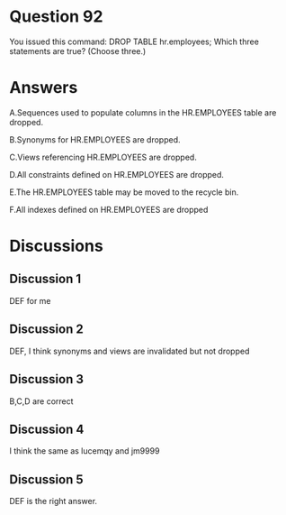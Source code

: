 # Question 92
You issued this command:
DROP TABLE hr.employees;
Which three statements are true? (Choose three.)

# Answers
A.Sequences used to populate columns in the HR.EMPLOYEES table are dropped.

B.Synonyms for HR.EMPLOYEES are dropped.

C.Views referencing HR.EMPLOYEES are dropped.

D.All constraints defined on HR.EMPLOYEES are dropped.

E.The HR.EMPLOYEES table may be moved to the recycle bin.

F.All indexes defined on HR.EMPLOYEES are dropped

# Discussions
## Discussion 1
DEF for me

## Discussion 2
DEF, I think synonyms and views are invalidated but not dropped

## Discussion 3
B,C,D  are correct

## Discussion 4
I think the same as lucemqy and jm9999

## Discussion 5
DEF is the right answer.

